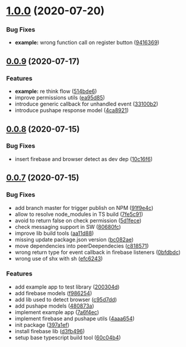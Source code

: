 <a name="1.0.0"></a>
# [1.0.0](https://github.com/gluelabs/pushape-js/compare/0.0.9...1.0.0) (2020-07-20)


### Bug Fixes

* **example:** wrong function call on register button ([9416369](https://github.com/gluelabs/pushape-js/commit/9416369))



<a name="0.0.9"></a>
## [0.0.9](https://github.com/gluelabs/pushape-js/compare/0.0.8...0.0.9) (2020-07-17)


### Features

* **example:** re think flow ([514bde6](https://github.com/gluelabs/pushape-js/commit/514bde6))
* improve permissions utils ([ea95d85](https://github.com/gluelabs/pushape-js/commit/ea95d85))
* introduce generic callback for unhandled event ([33100b2](https://github.com/gluelabs/pushape-js/commit/33100b2))
* introduce pushape response model ([4ca8921](https://github.com/gluelabs/pushape-js/commit/4ca8921))



<a name="0.0.8"></a>
## [0.0.8](https://github.com/gluelabs/pushape-js/compare/0.0.7...0.0.8) (2020-07-15)


### Bug Fixes

* insert firebase and browser detect as dev dep ([10c16f6](https://github.com/gluelabs/pushape-js/commit/10c16f6))



<a name="0.0.7"></a>
## [0.0.7](https://github.com/gluelabs/pushape-js/compare/397a1ef...0.0.7) (2020-07-15)


### Bug Fixes

* add branch master for trigger publish on NPM ([91f9e4c](https://github.com/gluelabs/pushape-js/commit/91f9e4c))
* allow to resolve node_modules in TS build ([7fe5c91](https://github.com/gluelabs/pushape-js/commit/7fe5c91))
* avoid to return false on check permission ([5d1fece](https://github.com/gluelabs/pushape-js/commit/5d1fece))
* check messaging support in SW ([80680fc](https://github.com/gluelabs/pushape-js/commit/80680fc))
* improve lib build tools ([aa11d88](https://github.com/gluelabs/pushape-js/commit/aa11d88))
* missing update package.json version ([bc082ae](https://github.com/gluelabs/pushape-js/commit/bc082ae))
* move dependencies into peerDeependecies ([c818571](https://github.com/gluelabs/pushape-js/commit/c818571))
* wrong return type for event callback in firebase listeners ([0bfdbdc](https://github.com/gluelabs/pushape-js/commit/0bfdbdc))
* wrong use of shx with sh ([efc6243](https://github.com/gluelabs/pushape-js/commit/efc6243))


### Features

* add example app to test library ([200304d](https://github.com/gluelabs/pushape-js/commit/200304d))
* add firebase models ([f986254](https://github.com/gluelabs/pushape-js/commit/f986254))
* add lib used to detect browser ([c95d7dd](https://github.com/gluelabs/pushape-js/commit/c95d7dd))
* add pushape models ([480873a](https://github.com/gluelabs/pushape-js/commit/480873a))
* implement example app ([7a6f4ec](https://github.com/gluelabs/pushape-js/commit/7a6f4ec))
* implement firebase and pushape utils ([4aaa654](https://github.com/gluelabs/pushape-js/commit/4aaa654))
* init package ([397a1ef](https://github.com/gluelabs/pushape-js/commit/397a1ef))
* install firebase lib ([d3fb496](https://github.com/gluelabs/pushape-js/commit/d3fb496))
* setup base typescript build tool ([60c04b4](https://github.com/gluelabs/pushape-js/commit/60c04b4))



